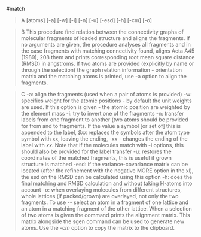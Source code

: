 #match

>A [atoms] [-a] [-w] [-i] [-n] [-u] [-esd] [-h] [-cm] [-o]

>B This procedure find relation between the connectivity graphs of molecular fragments of loaded structure and aligns the fragments. If no arguments are given, the procedure analyses all fragments and in the case fragments with matching connectivity found, aligns Acta A45 (1989), 208  them and prints corresponding root mean square distance (RMSD) in angstroms. If two atoms are provided (explicitly by name or through the selection) the graph relation information - orientation matrix and the matching atoms is printed, use -a option to align the fragments.

>C -a: align the fragments (used when a pair of atoms is provided)
-w: specifies weight for the atomic positions - by default the unit weights are used. If this option is given - the atomic position are weighted by the element mass 
-i: try to invert one of the fragments
-n: transfer labels from one fragment to another (two atoms should be provided for from and to fragments. If the value a symbol [or set of] this is appended to the label, *$xx* replaces the symbols after the atom type  symbol with xx, leaving the ending, *-xx* - changes the ending of the label with *xx*. Note that if the molecules match with -i options, this should also be provided for the label transfer
-u: restores the coordinates of the matched fragments, this is useful if grown structure is matched
-esd: if the variance-covariance matrix can be located (after the refinement with the negative MORE option in the xl), the esd on the RMSD can be calculated using this option
-h: does the final matching and RMSD calculation and without taking H-atoms into account
-o: when overlaying molecules from different structures, whole lattices (if packed/grown) are overlayed, not only the two fragments. To use -- select an atom in a fragment of one lattice and an atom in a matching fragment of the other lattice.
When a selection of two atoms is given the command prints the alignment matrix. This matrix alongside the sgen command can be used to generate new atoms. Use the *-cm* option to copy the matrix to the clipboard.

